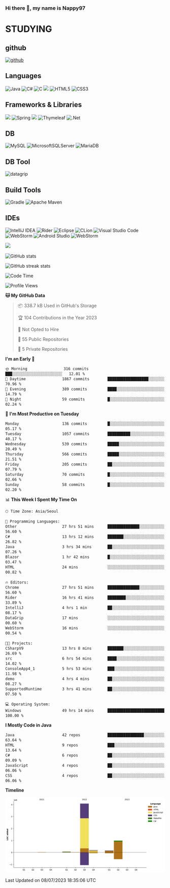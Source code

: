 ### Hi there 👋, my name is Nappy97

# STUDYING
## github
[<img src='https://cdn.jsdelivr.net/npm/simple-icons@3.0.1/icons/github.svg' alt='github' height='40'>](https://github.com/Nappy97)  

## Languages
![Java](https://img.shields.io/badge/java-%23ED8B00.svg?style=for-the-badge&logo=openjdk&logoColor=white) ![C#](https://img.shields.io/badge/c%23-%23239120.svg?style=for-the-badge&logo=c-sharp&logoColor=white) ![C](https://img.shields.io/badge/c-%2300599C.svg?style=for-the-badge&logo=c&logoColor=white) <img src="https://img.shields.io/badge/javascript-F7DF1E?style=for-the-badge&logo=javascript&logoColor=black"> ![HTML5](https://img.shields.io/badge/html5-%23E34F26.svg?style=for-the-badge&logo=html5&logoColor=white) ![CSS3](https://img.shields.io/badge/css3-%231572B6.svg?style=for-the-badge&logo=css3&logoColor=white)

## Frameworks & Libraries
<img src="https://img.shields.io/badge/bootstrap-7952B3?style=for-the-badge&logo=bootstrap&logoColor=white"> ![Spring](https://img.shields.io/badge/spring-%236DB33F.svg?style=for-the-badge&logo=spring&logoColor=white) <img src="https://img.shields.io/badge/jQuery-0769AD?style=for-the-badge&logo=jquery&logoColor=white"> ![Thymeleaf](https://img.shields.io/badge/Thymeleaf-%23005C0F.svg?style=for-the-badge&logo=Thymeleaf&logoColor=white) ![.Net](https://img.shields.io/badge/.NET-5C2D91?style=for-the-badge&logo=.net&logoColor=white)

## DB
![MySQL](https://img.shields.io/badge/mysql-%2300f.svg?style=for-the-badge&logo=mysql&logoColor=white) ![MicrosoftSQLServer](https://img.shields.io/badge/Microsoft%20SQL%20Server-CC2927?style=for-the-badge&logo=microsoft%20sql%20server&logoColor=white) ![MariaDB](https://img.shields.io/badge/MariaDB-003545?style=for-the-badge&logo=mariadb&logoColor=white)

## DB Tool
![datagrip](https://img.shields.io/badge/datagrip-9681EB?style=flat&logo=datagrip)

## Build Tools
![Gradle](https://img.shields.io/badge/Gradle-02303A.svg?style=for-the-badge&logo=Gradle&logoColor=white) ![Apache Maven](https://img.shields.io/badge/Apache%20Maven-C71A36?style=for-the-badge&logo=Apache%20Maven&logoColor=white)

## IDEs
![IntelliJ IDEA](https://img.shields.io/badge/IntelliJIDEA-000000.svg?style=for-the-badge&logo=intellij-idea&logoColor=white) ![Rider](https://img.shields.io/badge/Rider-000000.svg?style=for-the-badge&logo=Rider&logoColor=white&color=black&labelColor=crimson) ![Eclipse](https://img.shields.io/badge/Eclipse-FE7A16.svg?style=for-the-badge&logo=Eclipse&logoColor=white) ![CLion](https://img.shields.io/badge/CLion-black?style=for-the-badge&logo=clion&logoColor=white) ![Visual Studio Code](https://img.shields.io/badge/Visual%20Studio%20Code-0078d7.svg?style=for-the-badge&logo=visual-studio-code&logoColor=white) ![WebStorm](https://img.shields.io/badge/webstorm-143?style=for-the-badge&logo=webstorm&logoColor=white&color=black) ![Android Studio](https://img.shields.io/badge/Android%20Studio-3DDC84.svg?style=for-the-badge&logo=android-studio&logoColor=white) ![WebStorm](https://img.shields.io/badge/webstorm-143?style=for-the-badge&logo=webstorm&logoColor=white&color=black)

<div>
  <img  src="https://github-readme-stats.vercel.app/api/top-langs/?username=Nappy97&langs_count=8&exclude_repo=Example-deep-learning-from-scratch&layout=compact&line_height=24&hide_border=true&title_color=d88e82&card_width=280">
<div>
  
![GitHub stats](https://github-readme-stats.vercel.app/api?username=Nappy97&show_icons=true)  

![GitHub streak stats](https://github-readme-streak-stats.herokuapp.com/?user=Nappy97)  

<!--START_SECTION:waka-->
![Code Time](http://img.shields.io/badge/Code%20Time-159%20hrs%2045%20mins-blue)

![Profile Views](http://img.shields.io/badge/Profile%20Views-8-blue)

**🐱 My GitHub Data** 

> 📦 338.7 kB Used in GitHub's Storage 
 > 
> 🏆 104 Contributions in the Year 2023
 > 
> 🚫 Not Opted to Hire
 > 
> 📜 55 Public Repositories 
 > 
> 🔑 5 Private Repositories 
 > 
**I'm an Early 🐤** 

```text
🌞 Morning                316 commits         ███░░░░░░░░░░░░░░░░░░░░░░   12.01 % 
🌆 Daytime                1867 commits        ██████████████████░░░░░░░   70.96 % 
🌃 Evening                389 commits         ████░░░░░░░░░░░░░░░░░░░░░   14.79 % 
🌙 Night                  59 commits          █░░░░░░░░░░░░░░░░░░░░░░░░   02.24 % 
```
📅 **I'm Most Productive on Tuesday** 

```text
Monday                   136 commits         █░░░░░░░░░░░░░░░░░░░░░░░░   05.17 % 
Tuesday                  1057 commits        ██████████░░░░░░░░░░░░░░░   40.17 % 
Wednesday                539 commits         █████░░░░░░░░░░░░░░░░░░░░   20.49 % 
Thursday                 566 commits         █████░░░░░░░░░░░░░░░░░░░░   21.51 % 
Friday                   205 commits         ██░░░░░░░░░░░░░░░░░░░░░░░   07.79 % 
Saturday                 70 commits          █░░░░░░░░░░░░░░░░░░░░░░░░   02.66 % 
Sunday                   58 commits          █░░░░░░░░░░░░░░░░░░░░░░░░   02.20 % 
```


📊 **This Week I Spent My Time On** 

```text
🕑︎ Time Zone: Asia/Seoul

💬 Programming Languages: 
Other                    27 hrs 51 mins      ██████████████░░░░░░░░░░░   56.60 % 
C#                       13 hrs 12 mins      ███████░░░░░░░░░░░░░░░░░░   26.82 % 
Java                     3 hrs 34 mins       ██░░░░░░░░░░░░░░░░░░░░░░░   07.26 % 
Blazor                   1 hr 42 mins        █░░░░░░░░░░░░░░░░░░░░░░░░   03.47 % 
HTML                     24 mins             ░░░░░░░░░░░░░░░░░░░░░░░░░   00.82 % 

🔥 Editors: 
Chrome                   27 hrs 51 mins      ██████████████░░░░░░░░░░░   56.60 % 
Rider                    16 hrs 41 mins      ████████░░░░░░░░░░░░░░░░░   33.89 % 
IntelliJ                 4 hrs 1 min         ██░░░░░░░░░░░░░░░░░░░░░░░   08.17 % 
DataGrip                 17 mins             ░░░░░░░░░░░░░░░░░░░░░░░░░   00.60 % 
WebStorm                 16 mins             ░░░░░░░░░░░░░░░░░░░░░░░░░   00.54 % 

🐱‍💻 Projects: 
CSharpV9                 13 hrs 8 mins       ███████░░░░░░░░░░░░░░░░░░   26.69 % 
src                      6 hrs 54 mins       ████░░░░░░░░░░░░░░░░░░░░░   14.02 % 
ConsoleApp4_1            5 hrs 53 mins       ███░░░░░░░░░░░░░░░░░░░░░░   11.98 % 
demo                     4 hrs 4 mins        ██░░░░░░░░░░░░░░░░░░░░░░░   08.27 % 
SupportedRuntime         3 hrs 41 mins       ██░░░░░░░░░░░░░░░░░░░░░░░   07.50 % 

💻 Operating System: 
Windows                  49 hrs 14 mins      █████████████████████████   100.00 % 
```

**I Mostly Code in Java** 

```text
Java                     42 repos            ████████████████░░░░░░░░░   63.64 % 
HTML                     9 repos             ███░░░░░░░░░░░░░░░░░░░░░░   13.64 % 
C#                       6 repos             ██░░░░░░░░░░░░░░░░░░░░░░░   09.09 % 
JavaScript               4 repos             ██░░░░░░░░░░░░░░░░░░░░░░░   06.06 % 
CSS                      4 repos             ██░░░░░░░░░░░░░░░░░░░░░░░   06.06 % 
```



**Timeline**

![Lines of Code chart](https://raw.githubusercontent.com/Nappy97/Nappy97/main/assets/bar_graph.png)


 Last Updated on 08/07/2023 18:35:06 UTC
<!--END_SECTION:waka-->
